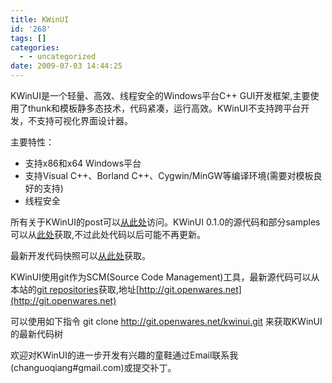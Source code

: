 ```yaml
---
title: KWinUI
id: '268'
tags: []
categories:
  - - uncategorized
date: 2009-07-03 14:44:25
---
```


KWinUI是一个轻量、高效、线程安全的Windows平台C++ GUI开发框架,主要使用了thunk和模板静多态技术，代码紧凑，运行高效。KWinUI不支持跨平台开发，不支持可视化界面设计器。

主要特性：

*   支持x86和x64 Windows平台
*   支持Visual C++、Borland C++、Cygwin/MinGW等编译环境(需要对模板良好的支持)
*   线程安全

所有关于KWinUI的post可以[从此处](https://openwares.net/category/it/kwinui/)访问。KWinUI 0.1.0的源代码和部分samples可以从[此处](/downloads/kwinui)获取,不过此处代码以后可能不再更新。

最新开发代码快照可以[从此处](/downloads/kwinui/kwinui-snapshot.tar.gz)获取。

KWinUI使用git作为SCM(Source Code Management)工具，最新源代码可以从本站的[git repositories](http://git.openwares.net)获取,地址[http://git.openwares.net](http://git.openwares.net)

可以使用如下指令
git clone http://git.openwares.net/kwinui.git
来获取KWinUI的最新代码树

欢迎对KWinUI的进一步开发有兴趣的童鞋通过Email联系我(changuoqiang#gmail.com)或提交补丁。